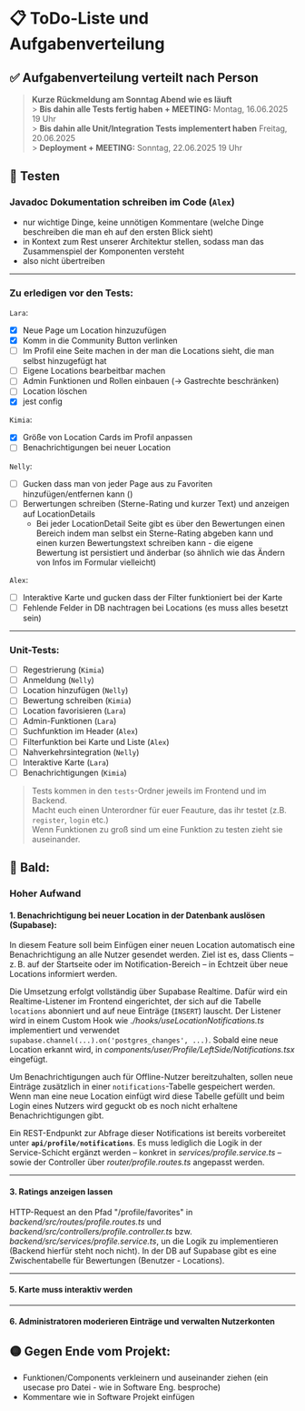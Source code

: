 # 📋 ToDo-Liste und Aufgabenverteilung

## ✅ Aufgabenverteilung verteilt nach Person

> **Kurze Rückmeldung am Sonntag Abend wie es läuft** <br> > **Bis dahin alle Tests fertig haben + MEETING:** Montag, 16.06.2025 19 Uhr <br> > **Bis dahin alle Unit/Integration Tests implementert haben** Freitag, 20.06.2025 <br> > **Deployment + MEETING:** Sonntag, 22.06.2025 19 Uhr

## 🧪 Testen

### Javadoc Dokumentation schreiben im Code (`Alex`)

- nur wichtige Dinge, keine unnötigen Kommentare (welche Dinge beschreiben die man eh auf den ersten Blick sieht)
- in Kontext zum Rest unserer Architektur stellen, sodass man das Zusammenspiel der Komponenten versteht
- also nicht übertreiben

---

### Zu erledigen vor den Tests:

`Lara`:

- [x] Neue Page um Location hinzuzufügen
- [x] Komm in die Community Button verlinken
- [ ] Im Profil eine Seite machen in der man die Locations sieht, die man selbst hinzugefügt hat
- [ ] Eigene Locations bearbeitbar machen
- [ ] Admin Funktionen und Rollen einbauen (-> Gastrechte beschränken)
- [ ] Location löschen
- [x] jest config

`Kimia`:

- [x] Größe von Location Cards im Profil anpassen
- [ ] Benachrichtigungen bei neuer Location

`Nelly`:

- [ ] Gucken dass man von jeder Page aus zu Favoriten hinzufügen/entfernen kann ()
- [ ] Berwertungen schreiben (Sterne-Rating und kurzer Text) und anzeigen auf LocationDetails
  - Bei jeder LocationDetail Seite gibt es über den Bewertungen einen Bereich indem man selbst ein
    Sterne-Rating abgeben kann und einen kurzen Bewertungstext schreiben kann - die eigene Bewertung ist persistiert und änderbar (so ähnlich wie das Ändern von Infos im Formular vielleicht)

`Alex`:

- [ ] Interaktive Karte und gucken dass der Filter funktioniert bei der Karte
- [ ] Fehlende Felder in DB nachtragen bei Locations (es muss alles besetzt sein)

---

### Unit-Tests:

- [ ] Regestrierung (`Kimia`)
- [ ] Anmeldung (`Nelly`)
- [ ] Location hinzufügen (`Nelly`)
- [ ] Bewertung schreiben (`Kimia`)
- [ ] Location favorisieren (`Lara`)
- [ ] Admin-Funktionen (`Lara`)
- [ ] Suchfunktion im Header (`Alex`)
- [ ] Filterfunktion bei Karte und Liste (`Alex`)
- [ ] Nahverkehrsintegration (`Nelly`)
- [ ] Interaktive Karte (`Lara`)
- [ ] Benachrichtigungen (`Kimia`)

> Tests kommen in den `tests`-Ordner jeweils im Frontend und im Backend.<br>
> Macht euch einen Unterordner für euer Feauture, das ihr testet (z.B. `register`, `login` etc.) <br>
> Wenn Funktionen zu groß sind um eine Funktion zu testen zieht sie auseinander. <br>

## 🔴 Bald:

### Hoher Aufwand

#### 1. Benachrichtigung bei neuer Location in der Datenbank auslösen (Supabase):

In diesem Feature soll beim Einfügen einer neuen Location automatisch eine Benachrichtigung an alle Nutzer gesendet werden. Ziel ist es, dass Clients – z. B. auf der Startseite oder im Notification-Bereich – in Echtzeit über neue Locations informiert werden.

Die Umsetzung erfolgt vollständig über Supabase Realtime. Dafür wird ein Realtime-Listener im Frontend eingerichtet, der sich auf die Tabelle `locations` abonniert und auf neue Einträge (`INSERT`) lauscht. Der Listener wird in einem Custom Hook wie _./hooks/useLocationNotifications.ts_ implementiert und verwendet `supabase.channel(...).on('postgres_changes', ...)`. Sobald eine neue Location erkannt wird, in _components/user/Profile/LeftSide/Notifications.tsx_ eingefügt.

Um Benachrichtigungen auch für Offline-Nutzer bereitzuhalten, sollen neue Einträge zusätzlich in einer `notifications`-Tabelle gespeichert werden. Wenn man eine neue Location einfügt wird diese Tabelle gefüllt und beim Login eines Nutzers wird geguckt ob es noch nicht erhaltene Benachrichtigungen gibt.

Ein REST-Endpunkt zur Abfrage dieser Notifications ist bereits vorbereitet unter **`api/profile/notifications`**. Es muss lediglich die Logik in der Service-Schicht ergänzt werden – konkret in _services/profile.service.ts_ – sowie der Controller über _router/profile.routes.ts_ angepasst werden.

---

#### 3. Ratings anzeigen lassen

HTTP-Request an den Pfad "/profile/favorites" in _backend/src/routes/profile.routes.ts_ und _backend/src/controllers/profile.controller.ts_ bzw.
_backend/src/services/profile.service.ts_, un die Logik zu implementieren (Backend hierfür steht noch nicht).
In der DB auf Supabase gibt es eine Zwischentabelle für Bewertungen (Benutzer - Locations).

---

#### 5. Karte muss interaktiv werden

---

#### 6. Administratoren moderieren Einträge und verwalten Nutzerkonten

## 🟡 Gegen Ende vom Projekt:

- Funktionen/Components verkleinern und auseinander ziehen (ein usecase pro Datei - wie in Software Eng. besproche)
- Kommentare wie in Software Projekt einfügen
